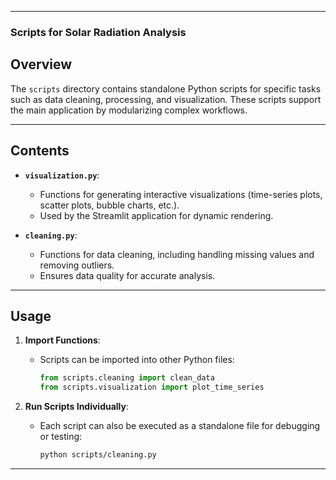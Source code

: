 
---
### Scripts for Solar Radiation Analysis


## Overview
The `scripts` directory contains standalone Python scripts for specific tasks such as data cleaning, processing, and visualization. These scripts support the main application by modularizing complex workflows.

---

## Contents
- **`visualization.py`**:
  - Functions for generating interactive visualizations (time-series plots, scatter plots, bubble charts, etc.).
  - Used by the Streamlit application for dynamic rendering.

- **`cleaning.py`**:
  - Functions for data cleaning, including handling missing values and removing outliers.
  - Ensures data quality for accurate analysis.

---

## Usage
1. **Import Functions**:
   - Scripts can be imported into other Python files:
     ```python
     from scripts.cleaning import clean_data
     from scripts.visualization import plot_time_series
     ```

2. **Run Scripts Individually**:
   - Each script can also be executed as a standalone file for debugging or testing:
     ```bash
     python scripts/cleaning.py
     ```

---
